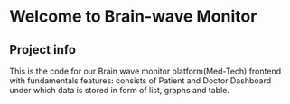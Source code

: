 # Welcome to Brain-wave Monitor 

## Project info
This is the code for our Brain wave monitor platform(Med-Tech) frontend with fundamentals features: consists of  Patient and Doctor Dashboard under which data is stored in form of list, graphs and table.





